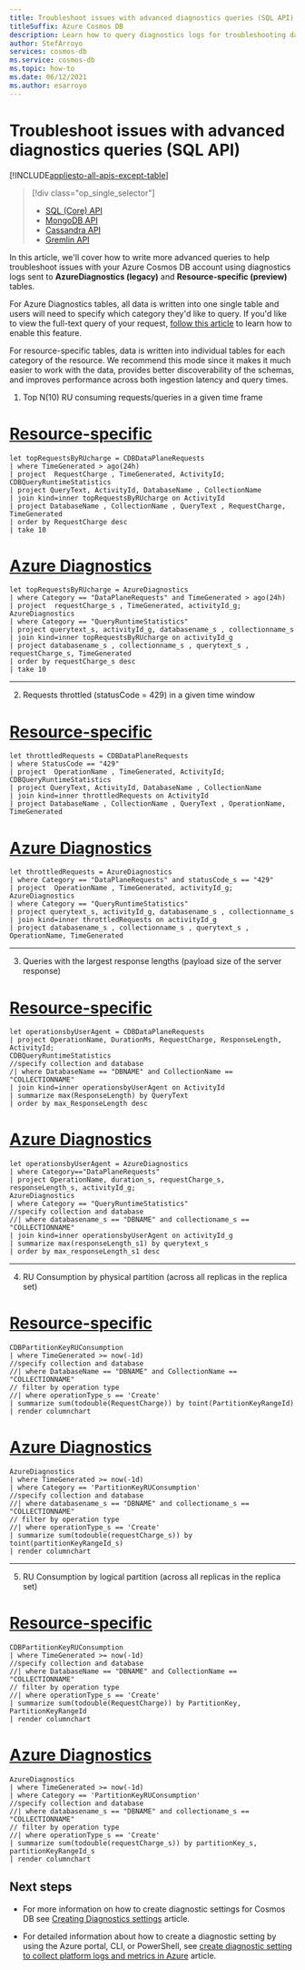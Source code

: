 ```yaml
---
title: Troubleshoot issues with advanced diagnostics queries (SQL API)
titleSuffix: Azure Cosmos DB
description: Learn how to query diagnostics logs for troubleshooting data stored in Azure Cosmos DB - SQL API
author: StefArroyo
services: cosmos-db
ms.service: cosmos-db
ms.topic: how-to
ms.date: 06/12/2021
ms.author: esarroyo 
---
```


# Troubleshoot issues with advanced diagnostics queries (SQL API)

[!INCLUDE[appliesto-all-apis-except-table](includes/appliesto-all-apis-except-table.md)]

> [!div class="op_single_selector"]
> * [SQL (Core) API](cosmos-db-advanced-queries.md)
> * [MongoDB API](queries-mongo.md)
> * [Cassandra API](queries-cassandra.md)
> * [Gremlin API](queries-gremlin.md)
>

In this article, we'll cover how to write more advanced queries to help troubleshoot issues with your Azure Cosmos DB account using diagnostics logs sent to **AzureDiagnostics (legacy)** and **Resource-specific (preview)** tables.

For Azure Diagnostics tables, all data is written into one single table and users will need to specify which category they'd like to query. If you'd like to view the full-text query of your request, [follow this article](cosmosdb-monitor-resource-logs.md#full-text-query) to learn how to enable this feature.

For resource-specific tables, data is written into individual tables for each category of the resource. We recommend this mode since it makes it much easier to work with the data, provides better discoverability of the schemas, and improves performance across both ingestion latency and query times.

1. Top N(10) RU consuming requests/queries in a given time frame

# [Resource-specific](#tab/resource-specific)

```Kusto
let topRequestsByRUcharge = CDBDataPlaneRequests 
| where TimeGenerated > ago(24h)
| project  RequestCharge , TimeGenerated, ActivityId;
CDBQueryRuntimeStatistics
| project QueryText, ActivityId, DatabaseName , CollectionName
| join kind=inner topRequestsByRUcharge on ActivityId
| project DatabaseName , CollectionName , QueryText , RequestCharge, TimeGenerated
| order by RequestCharge desc
| take 10
```
# [Azure Diagnostics](#tab/azure-diagnostics)

```Kusto
let topRequestsByRUcharge = AzureDiagnostics
| where Category == "DataPlaneRequests" and TimeGenerated > ago(24h)
| project  requestCharge_s , TimeGenerated, activityId_g;
AzureDiagnostics
| where Category == "QueryRuntimeStatistics"
| project querytext_s, activityId_g, databasename_s , collectionname_s
| join kind=inner topRequestsByRUcharge on activityId_g
| project databasename_s , collectionname_s , querytext_s , requestCharge_s, TimeGenerated
| order by requestCharge_s desc
| take 10
```    
---

2. Requests throttled (statusCode = 429) in a given time window 

# [Resource-specific](#tab/resource-specific)

```Kusto
let throttledRequests = CDBDataPlaneRequests
| where StatusCode == "429"
| project  OperationName , TimeGenerated, ActivityId;
CDBQueryRuntimeStatistics
| project QueryText, ActivityId, DatabaseName , CollectionName
| join kind=inner throttledRequests on ActivityId
| project DatabaseName , CollectionName , QueryText , OperationName, TimeGenerated
```
# [Azure Diagnostics](#tab/azure-diagnostics)

```Kusto
let throttledRequests = AzureDiagnostics
| where Category == "DataPlaneRequests" and statusCode_s == "429"
| project  OperationName , TimeGenerated, activityId_g;
AzureDiagnostics
| where Category == "QueryRuntimeStatistics"
| project querytext_s, activityId_g, databasename_s , collectionname_s
| join kind=inner throttledRequests on activityId_g
| project databasename_s , collectionname_s , querytext_s , OperationName, TimeGenerated
```    
---

3. Queries with the largest response lengths (payload size of the server response)

# [Resource-specific](#tab/resource-specific)

```Kusto
let operationsbyUserAgent = CDBDataPlaneRequests
| project OperationName, DurationMs, RequestCharge, ResponseLength, ActivityId;
CDBQueryRuntimeStatistics
//specify collection and database
/| where DatabaseName == "DBNAME" and CollectionName == "COLLECTIONNAME"
| join kind=inner operationsbyUserAgent on ActivityId
| summarize max(ResponseLength) by QueryText
| order by max_ResponseLength desc
```
# [Azure Diagnostics](#tab/azure-diagnostics)

```Kusto
let operationsbyUserAgent = AzureDiagnostics
| where Category=="DataPlaneRequests"
| project OperationName, duration_s, requestCharge_s, responseLength_s, activityId_g;
AzureDiagnostics
| where Category == "QueryRuntimeStatistics"
//specify collection and database
//| where databasename_s == "DBNAME" and collectioname_s == "COLLECTIONNAME"
| join kind=inner operationsbyUserAgent on activityId_g
| summarize max(responseLength_s1) by querytext_s
| order by max_responseLength_s1 desc
```    
---

4. RU Consumption by physical partition (across all replicas in the replica set)

# [Resource-specific](#tab/resource-specific)

```Kusto
CDBPartitionKeyRUConsumption
| where TimeGenerated >= now(-1d)
//specify collection and database
//| where DatabaseName == "DBNAME" and CollectionName == "COLLECTIONNAME"
// filter by operation type
//| where operationType_s == 'Create'
| summarize sum(todouble(RequestCharge)) by toint(PartitionKeyRangeId)
| render columnchart
```
# [Azure Diagnostics](#tab/azure-diagnostics)

```Kusto
AzureDiagnostics
| where TimeGenerated >= now(-1d)
| where Category == 'PartitionKeyRUConsumption'
//specify collection and database
//| where databasename_s == "DBNAME" and collectioname_s == "COLLECTIONNAME"
// filter by operation type
//| where operationType_s == 'Create'
| summarize sum(todouble(requestCharge_s)) by toint(partitionKeyRangeId_s)
| render columnchart  
```    
---

5. RU Consumption by logical partition (across all replicas in the replica set)

# [Resource-specific](#tab/resource-specific)

```Kusto
CDBPartitionKeyRUConsumption
| where TimeGenerated >= now(-1d)
//specify collection and database
//| where DatabaseName == "DBNAME" and CollectionName == "COLLECTIONNAME"
// filter by operation type
//| where operationType_s == 'Create'
| summarize sum(todouble(RequestCharge)) by PartitionKey, PartitionKeyRangeId
| render columnchart  
```
# [Azure Diagnostics](#tab/azure-diagnostics)

```Kusto
AzureDiagnostics
| where TimeGenerated >= now(-1d)
| where Category == 'PartitionKeyRUConsumption'
//specify collection and database
//| where databasename_s == "DBNAME" and collectioname_s == "COLLECTIONNAME"
// filter by operation type
//| where operationType_s == 'Create'
| summarize sum(todouble(requestCharge_s)) by partitionKey_s, partitionKeyRangeId_s
| render columnchart  
```

## Next steps
* For more information on how to create diagnostic settings for Cosmos DB see [Creating Diagnostics settings](cosmosdb-monitor-resource-logs.md) article.

* For detailed information about how to create a diagnostic setting by using the Azure portal, CLI, or PowerShell, see [create diagnostic setting to collect platform logs and metrics in Azure](../azure-monitor/essentials/diagnostic-settings.md) article.